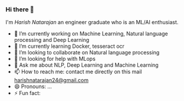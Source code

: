 ### Hi there 👋

I'm *Harish Natarajan* an engineer graduate who is an ML/AI enthusiast. 

- 🔭 I’m currently working on Machine Learning, Natural language processing and Deep Learning
- 🌱 I’m currently learning Docker, tesseract ocr
- 👯 I’m looking to collaborate on Natural language processing
- 🤔 I’m looking for help with MLops
- 💬 Ask me about NLP, Deep Learning and Machine Learning
- 📫 How to reach me: contact me directly on this mail [harishnatarajan24@gmail.com](mailto:harishnatarajan24@gmail.com)
- 😄 Pronouns: ...
- ⚡ Fun fact: 


